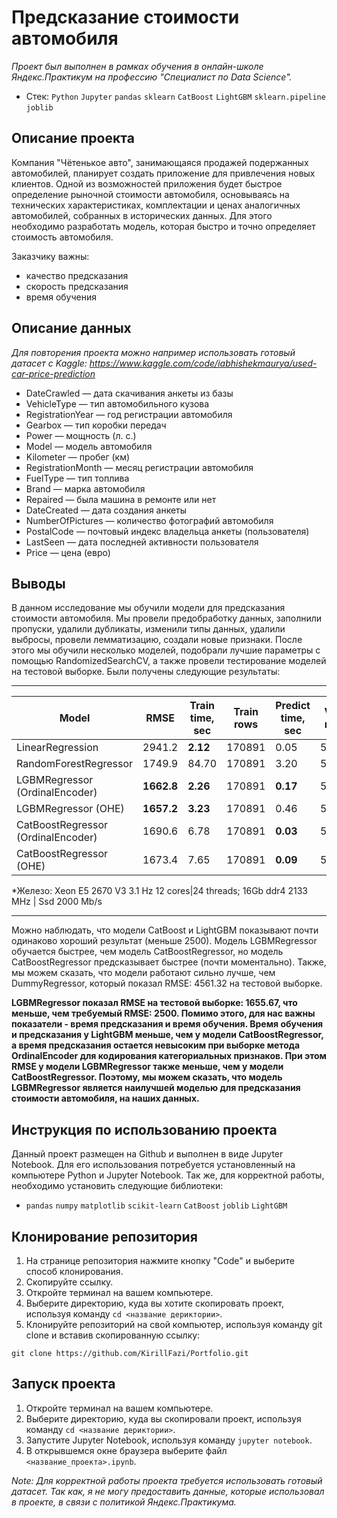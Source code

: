 # Предсказание стоимости автомобиля

*Проект был выполнен в рамках обучения в онлайн-школе Яндекс.Практикум на профессию "Специалист по Data Science".*
- Стек: `Python` `Jupyter` `pandas` `sklearn` `CatBoost` `LightGBM` `sklearn.pipeline` `joblib` 

## Описание проекта
Компания "Чётенькое авто", занимающаяся продажей подержанных автомобилей, планирует создать приложение для привлечения новых клиентов. Одной из возможностей приложения будет быстрое определение рыночной стоимости автомобиля, основываясь на технических характеристиках, комплектации и ценах аналогичных автомобилей, собранных в исторических данных. Для этого необходимо разработать модель, которая быстро и точно определяет стоимость автомобиля.

Заказчику важны:

- качество предсказания
- скорость предсказания
- время обучения

## Описание данных

*Для повторения проекта можно например использовать готовый датасет с Kaggle: https://www.kaggle.com/code/iabhishekmaurya/used-car-price-prediction*


- DateCrawled — дата скачивания анкеты из базы
- VehicleType — тип автомобильного кузова
- RegistrationYear — год регистрации автомобиля
- Gearbox — тип коробки передач
- Power — мощность (л. с.)
- Model — модель автомобиля
- Kilometer — пробег (км)
- RegistrationMonth — месяц регистрации автомобиля
- FuelType — тип топлива
- Brand — марка автомобиля
- Repaired — была машина в ремонте или нет
- DateCreated — дата создания анкеты
- NumberOfPictures — количество фотографий автомобиля
- PostalCode — почтовый индекс владельца анкеты (пользователя)
- LastSeen — дата последней активности пользователя
- Price — цена (евро)

## Выводы

В данном исследование мы обучили модели для предсказания стоимости автомобиля. Мы провели предобработку данных, заполнили пропуски, удалили дубликаты, изменили типы данных, удалили выбросы, провели лемматизацию, создали новые признаки. После этого мы обучили несколько моделей, подобрали лучшие параметры с помощью RandomizedSearchCV, а также провели тестирование моделей на тестовой выборке. Были получены следующие результаты:

----------------------------------------------------------------------------------------------------------------------------

| Model                              | RMSE       | Train time, sec | Train rows | Predict time, sec | Valid rows |
|------------------------------------|------------|-----------------|------------|-------------------|------------|
| LinearRegression                   | 2941.2     | **2.12**        | 170891     | 0.05              | 56964      |
| RandomForestRegressor              | 1749.9     | 84.70           | 170891     | 3.20              | 56964      |
| LGBMRegressor (OrdinalEncoder)     | **1662.8** | **2.26**        | 170891     | **0.17**          | 56964      |
| LGBMRegressor (OHE)                | **1657.2** | **3.23**        | 170891     | 0.46              | 56964      |
| CatBoostRegressor (OrdinalEncoder) | 1690.6     | 6.78            | 170891     | **0.03**          | 56964      |
| CatBoostRegressor (OHE)            | 1673.4     | 7.65            | 170891     | **0.09**          | 56964      |

*Железо: Xeon E5 2670 V3 3.1 Hz 12 cores|24 threads; 16Gb ddr4 2133 MHz | Ssd 2000 Mb/s

----------------------------------------------------------------------------------------------------------------------------

Можно наблюдать, что модели CatBoost и LightGBM показывают почти одинаково хороший результат (меньше 2500). Модель LGBMRegressor обучается быстрее, чем модель CatBoostRegressor, но модель CatBoostRegressor предсказывает быстрее (почти моментально). Также, мы можем сказать, что модели работают сильно лучше, чем DummyRegressor, который показал RMSE: 4561.32 на тестовой выборке.

**LGBMRegressor показал RMSE на тестовой выборке: 1655.67, что меньше, чем требуемый RMSE: 2500. 
Помимо этого, для нас важны показатели - время предсказания и время обучения. 
Время обучения и предсказания у LightGBM меньше, чем у модели CatBoostRegressor, а время предсказания остается невысоким при выборке 
метода OrdinalEncoder для кодирования категориальных признаков. 
При этом RMSE у модели LGBMRegressor также меньше, чем у модели CatBoostRegressor. 
Поэтому, мы можем сказать, что модель LGBMRegressor является наилучшей моделью для предсказания стоимости автомобиля, на наших данных.**

## Инструкция по использованию проекта
Данный проект размещен на Github и выполнен в виде Jupyter Notebook. Для его использования потребуется установленный на компьютере Python и Jupyter Notebook. Так же, для корректной работы, необходимо установить следующие библиотеки:
- `pandas` `numpy` `matplotlib` `scikit-learn` `CatBoost` `joblib` `LightGBM`

## Клонирование репозитория

1. На странице репозитория нажмите кнопку "Code" и выберите способ клонирования.
2. Скопируйте ссылку.
3. Откройте терминал на вашем компьютере.
4. Выберите директорию, куда вы хотите скопировать проект, используя команду `cd <название дериктории>`.
5. Клонируйте репозиторий на свой компьютер, используя команду git clone и вставив скопированную ссылку:
```
git clone https://github.com/KirillFazi/Portfolio.git
```

## Запуск проекта

1. Откройте терминал на вашем компьютере.
2. Выберите директорию, куда вы скопировали проект, используя команду `cd <название дериктории>`.
3. Запустите Jupyter Notebook, используя команду `jupyter notebook`.
4. В открывшемся окне браузера выберите файл `<название_проекта>.ipynb`.

*Note: Для корректной работы проекта требуется использовать готовый датасет. Так как, я не могу предоставить данные, которые использовал в проекте, в связи с политикой Яндекс.Практикума.*
